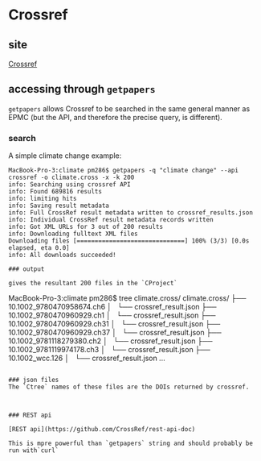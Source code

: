 # Crossref

## site
[Crossref](https://www.crossref.org/)

## accessing through `getpapers`
`getpapers` allows Crossref to be searched in the same general manner as EPMC (but the API, and therefore the precise query, is different).

### search

A simple climate change example:
```
MacBook-Pro-3:climate pm286$ getpapers -q "climate change" --api crossref -o climate.cross -x -k 200
info: Searching using crossref API
info: Found 689816 results
info: limiting hits
info: Saving result metadata
info: Full CrossRef result metadata written to crossref_results.json
info: Individual CrossRef result metadata records written
info: Got XML URLs for 3 out of 200 results
info: Downloading fulltext XML files
Downloading files [==============================] 100% (3/3) [0.0s elapsed, eta 0.0]
info: All downloads succeeded!

### output

gives the resultant 200 files in the `CProject`

```
MacBook-Pro-3:climate pm286$ tree climate.cross/
climate.cross/
├── 10.1002_9780470958674.ch6
│   └── crossref_result.json
├── 10.1002_9780470960929.ch1
│   └── crossref_result.json
├── 10.1002_9780470960929.ch31
│   └── crossref_result.json
├── 10.1002_9780470960929.ch37
│   └── crossref_result.json
├── 10.1002_9781118279380.ch2
│   └── crossref_result.json
├── 10.1002_9781119974178.ch3
│   └── crossref_result.json
├── 10.1002_wcc.126
│   └── crossref_result.json
...
```

### json files
The `Ctree` names of these files are the DOIs returned by crossref.


```
```

### REST api

[REST api](https://github.com/CrossRef/rest-api-doc)

This is mpre powerful than `getpapers` string and should probably be run with`curl`


